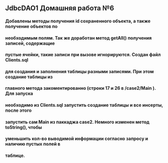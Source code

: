 ## JdbcDAO1 Домашняя работа №6
#### Добавлены методы получения id сохраненного объекта, а также получение объектов по 
#### необходимым полям. Так же доработан метод getAll() получения записей, содержащие
#### пустые ячейки, такие записи при вызове игнорируются. Создан файл Clients.sql
#### для создания и заполнения таблицы разными записями. При этом создание таблицы из 
#### главного метода закоментированно (строки 17 и 26 в /case2/Main ). Для запуска 
#### необходимо из Clients.sql запустить создание таблицы и все инсерты, после этого
#### запустить сам Main из паккаджа case2. Немного изменен метод toString(), чтобы
#### уменьшить кол-во выводимой информации согласно запросу и наличию пустых полей в 
#### таблице.
